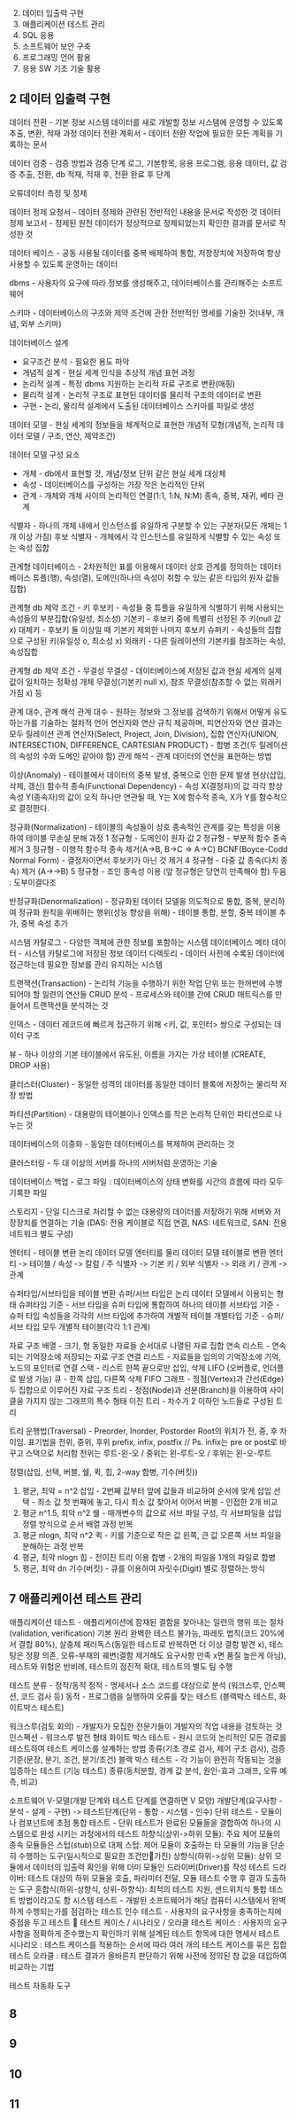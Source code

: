 2. 데이터 입출력 구현
7. 애플리케이션 테스트 관리
8. SQL 응용
9. 소프트웨어 보안 구축
10. 프로그래밍 언어 활용
11. 응용 SW 기초 기술 활용

## 2 데이터 입출력 구현
데이터 전환 - 기본 정보 시스템 데이터를 새로 개발할 정보 시스템에 운영할 수 있도록 추출, 변환, 적재 과정
데이터 전환 계획서 - 데이터 전환 작업에 필요한 모든 계획을 기록하는 문서

데이터 검증 - 검증 방법과 검증 단계
로그, 기본항목, 응용 프로그램, 응용 데이터, 값 검증
추출, 전환, db 적재, 적재 후, 전환 완료 후 단계

오류데이터 측정 및 정제

데이터 정제 요청서 - 데이터 정제와 관련된 전반적인 내용을 문서로 작성한 것
데이터 정제 보고서 - 정제된 원천 데이터가 정상적으로 정제되었는지 확인한 결과를 문서로 작성한 것

데이터 베이스 - 공동 사용될 데이터를 중복 배제하여 통합, 저장장치에 저장하여 항상 사용할 수 있도록 운영하는 데이터

dbms - 사용자의 요구에 따라 정보를 생성해주고, 데이터베이스를 관리해주는 소프트웨어

스키마 - 데이터베이스의 구조와 제약 조건에 관한 전반적인 명세를 기술한 것(내부, 개념, 외부 스키마)

데이터베이스 설계
- 요구조건 분석 - 필요한 용도 파악
- 개념적 설계 - 현실 세계 인식을 추상적 개념 표현 과정
- 논리적 설계 - 특정 dbms 지원하는 논리적 자료 구조로 변환(매핑)
- 물리적 설계  - 논리적 구조로 표현된 데이터를 물리적 구조의 데이터로 변환
- 구현 - 논리, 물리적 설계에서 도출된 데이터베이스 스키마를 파일로 생성

데이터 모델 - 현실 세계의 정보들을 체계적으로 표현한 개념적 모형(개념적, 논리적 데이터 모델 / 구조, 연산, 제약조건)

데이터 모델 구성 요소 
- 개체 - db에서 표현할 것, 개념/정보 단위 같은 현실 세계 대상체
- 속성 - 데이터베이스를 구성하는 가장 작은 논리적인 단위
- 관계 - 개체와 개체 사이의 논리적인 연결(1:1, 1:N, N:M) 종속, 중복, 재귀, 베타 관계

식별자 - 하나의 개체 내에서 인스턴스를 유일하게 구분할 수 있는 구분자(모든 개체는 1개 이상 가짐)
후보 식별자 - 개체에서 각 인스턴스를 유일하게 식별할 수 있는 속성 또는 속성 집합

관계형 데이터베이스 - 2차원적인 표를 이용해서 데이터 상호 관계를 정의하는 데이터베이스
튜플(행), 속성(열), 도메인(하나의 속성이 취할 수 있는 같은 타입의 원자 값들 집합)

관계형 db 제약 조건 - 키
후보키 - 속성들 중 튜플을 유일하게 식별하기 위해 사용되는 속성들의 부분집합(유일성, 최소성)
기본키 - 후보키 중에 특별히 선정된 주 키(null 값 x)
대체키 - 후보키 둘 이상일 때 기본키 제외한 나머지 후보키
슈퍼키 - 속성들의 집합으로 구성된 키(유일성 o, 최소성 x)
외래키 - 다른 릴레이션의 기본키를 참조하는 속성, 속성집합

관계형 db 제약 조건 - 무결성
무결성 - 데이터베이스에 저장된 값과 현실 세계의 실제 값이 일치하는 정확성
개체 무결성(기본키 null x), 참조 무결성(참조할 수 없는 외래키 가짐 x) 등

관계 대수, 관계 해석
관계 대수 - 원하는 정보와 그 정보를 검색하기 위해서 어떻게 유도하는가를 기술하는 절차적 언어
연산자와 연산 규칙 제공하며, 피연산자와 연산 결과는 모두 릴레이션
관계 연산자(Select, Project, Join, Division), 집합 연산자(UNION, INTERSECTION, DIFFERENCE, CARTESIAN PRODUCT) - 합병 조건(두 릴레이션의 속성의 수와 도메인 같아야 함)
관게 해석 - 관계 데이터의 연산을 표현하는 방법


이상(Anomaly) - 테이블에서 데이터의 중복 발생, 중복으로 인한 문제 발생 현상(삽입, 삭제, 갱신)
함수적 종속(Functional Dependency) - 속성 X(결정자)의 값 각각 항상 속성 Y(종속자)의 값이 오직 하나만 연관될 때, Y는 X에 함수적 종속, X가 Y를 함수적으로 결정한다.


정규화(Normalization) - 테이블의 속성들이 상호 종속적인 관계를 갖는 특성을 이용하여 테이블 무손실 분해 과정
1 정규형 - 도메인이 원자 값
2 정규형 - 부분적 함수 종속 제거
3 정규형 - 이행적 함수적 종속 제거(A->B, B->C  =>  A->C)
BCNF(Boyce-Codd Normal Form) - 결정자이면서 후보키가 아닌 것 제거
4 정규형 - 다중 값 종속(다치 종속) 제거 (A->->B)
5 정규형 - 조인 종속성 이용
(앞 정규형은 당연히 만족해야 함) 두음 : 도부이결다조 

반정규화(Denormalization) - 정규화된 데이터 모델을 의도적으로 통합, 중복, 분리하여 정규화 원칙을 위배하는 행위(성능 향상을 위해) - 테이블 통합, 분할, 중복 테이블 추가, 중복 속성 추가


시스템 카탈로그 - 다양한 객체에 관한 정보를 포함하는 시스템 데이터베이스
메타 데이터 - 시스템 카탈로그에 저장된 정보
데이터 디렉토리 - 데이터 사전에 수록된 데이터에 접근하는데 필요한 정보를 관리 유지하는 시스템

트랜잭션(Transaction) - 논리적 기능을 수행하기 위한 작업 단위 또는 한꺼번에 수행되어야 할 일련의 연산들
CRUD 분석 - 프로세스와 테이블 간에 CRUD 매트릭스를 만들어서 트랜잭션을 분석하는 것


인덱스 - 데이터 레코드에 빠르게 접근하기 위해 <키, 값, 포인터> 쌍으로 구성되는 데이터 구조

뷰 - 하나 이상의 기본 테이블에서 유도된, 이름을 가지는 가상 테이블 (CREATE, DROP 사용)

클러스터(Cluster) - 동일한 성격의 데이터를 동일한 데이터 블록에 저장하는 물리적 저장 방법

파티션(Partition) - 대용량의 테이블이나 인덱스를 작은 논리적 단위인 파티션으로 나누는 것

데이터베이스의 이중화 - 동일한 데이터베이스를 복제하여 관리하는 것

클러스터링 - 두 대 이상의 서버를 하나의 서버처럼 운영하는 기술

데이터베이스 백업 - 로그 파일 : 데이터베이스의 상태 변화를 시간의 흐름에 따라 모두 기록한 파일

스토리지 - 단일 디스크로 처리할 수 없는 대용량의 데이터를 저장하기 위해 서버와 저장장치를 연결하는 기술
(DAS: 전용 케이블로 직접 연결, NAS: 네트워크로, SAN: 전용 네트워크 별도 구성)

엔터티 - 테이블 변환
논리 데이터 모델 엔터티를 물리 데이터 모델 테이블로 변환
엔터티 -> 테이블 / 속성 -> 칼럼 / 주 식별자 -> 기본 키 / 외부 식별자 -> 외래 키 / 관계 -> 관계

슈퍼타입/서브타입을 테이블 변환
슈퍼/서브 타입은 논리 데이터 모델에서 이용되는 형태
슈퍼타입 기준 - 서브 타입을 슈퍼 타입에 통합하여 하나의 테이블
서브타입 기준 - 슈퍼 타입 속성들을 각각의 서브 타입에 추가하여 개별적 테이블
개별타입 기준 - 슈퍼/서브 타입 모두 개별적 테이블(각각 1:1 관계)


자료 구조
배열 - 크기, 형 동일한 자료들 순서대로 나열된 자료 집합
연속 리스트 - 연속되는 기억장소에 저장되는 자료 구조
연결 리스트 - 자료들을 임의의 기억장소에 기억, 노드의 포인터로 연결
스택 - 리스트 한쪽 끝으로만 삽입, 삭제 LIFO (오버플로, 언더플로 발생 가능)
큐 - 한쪽 삽입, 다른쪽 삭제 FIFO
그래프 - 정점(Vertex)과 간선(Edge) 두 집합으로 이루어진 자료 구조
트리 - 정점(Node)과 선분(Branch)을 이용하여 사이클을 가지지 않는 그래프의 특수 형태
이진 트리 - 차수가 2 이하인 노드들로 구성된 트리

트리 운행법(Traversal) - Preorder, Inorder, Postorder
Root의 위치가 전, 중, 후 차이임. 
표기법을 전위, 중위, 후위 prefix, infix, postfix // Ps. infix는 pre or post로 바꾸고 스택으로 처리함
전위는 루트-왼-오 / 중위는 왼-루트-오 / 후위는 왼-오-루트

정렬(삽입, 선택, 버블, 쉘, 퀵, 힙, 2-way 합병, 기수(버킷))
1. 평균, 최악 = n^2
	삽입 - 2번째 값부터 앞에 값들과 비교하여 순서에 맞게 삽입
	선택 - 최소 값 첫 번째에 놓고, 다시 최소 값 찾아서 이어서
	버블 - 인접한 2개 비교
2. 평균 n^1.5, 최악 n^2
	쉘 - 매개변수의 값으로 서브 파일 구성, 각 서브파일을 삽입 정렬 방식으로 순서 배열 과정 반복
3. 평균 nlogn, 최악 n^2
	퀵 - 키를 기준으로 작은 값 왼쪽, 큰 값 오른쪽 서브 파일을 분해하는 과정 반복
4. 평균, 최악 nlogn
	힙 - 전이진 트리 이용
	합병 - 2개의 파일을 1개의 파일로 합병
5. 평균, 최악 dn
	기수(버킷) - 큐를 이용하여 자릿수(Digit) 별로 정렬하는 방식



## 7 애플리케이션 테스트 관리
애플리케이션 테스트 - 애플리케이션에 잠재된 결함을 찾아내는 일련의 행위 또는 절차(validation, verification)
기본 원리
완벽한 테스트 불가능, 파레토 법칙(코드 20%에서 결합 80%), 살충제 패러독스(동일한 테스트로 반복하면 더 이상 결함 발견 x), 테스팅은 정황 의존, 오류-부재의 궤변(결함 제거해도 요구사항 만족 x면 품질 높은게 아님), 테스트와 위험은 반비례, 테스트의 점진적 확대, 테스트의 별도 팀 수행

테스트 분류 - 정적/동적
정적 - 명세서나 소스 코드를 대상으로 분석 (워크스루, 인스펙션, 코드 검사 등)
동적 - 프로그램을 실행하여 오류를 찾는 테스트 (블랙박스 테스트, 화이트박스 테스트)

워크스루(검토 회의) - 개발자가 모집한 전문가들이 개발자의 작업 내용을 검토하는 것
인스펙션 - 워크스루 발전 형태 
화이트 박스 테스트 - 원시 코드의 논리적인 모든 경로를 테스트하여 테스트 케이스를 설계하는 방법
	종류(기초 경로 검사, 제어 구조 검사), 검증 기준(문장, 분기, 조건, 분기/조건)
블랙 박스 테스트 - 각 기능이 완전히 작동되는 것을 입증하는 테스트 (기능 테스트)
	종류(동치분할, 경계 값 분석, 원인-효과 그래프, 오류 예측, 비교)

소프트웨어 V-모델(개발 단계와 테스트 단계를 연결하면 V 모양)
개발단계(요구사항 - 분석 - 설계 - 구현) -> 테스트단계(단위 - 통합 - 시스템 - 인수)
단위 테스트 - 모듈이나 컴포넌트에 초점
통합 테스트 - 단위 테스트가 완료된 모듈들을 결합하여 하나의 시스템으로 완성 시키는 과정에서의 테스트
	하향식(상위->하위 모듈): 주요 제어 모듈의 종속 모듈들은 스텁(stub)으로 대체
	스텁: 제어 모듈이 호출하는 타 모듈의 기능을 단순히 수행하는 도구(일시적으로 필요한 조건만가진)
	상향식(하위->상위 모듈): 상위 모듈에서 데이터의 입출력 확인을 위해 더미 모듈인 드라이버(Driver)를 작성
	테스트 드라이버: 테스트 대상의 하위 모듈을 호출, 파라미터 전달, 모듈 테스트 수행 후 결과 도출하는 도구
	혼합식(하위-상향식, 상위-하향식): 최적의 테스트 지원, 샌드위치식 통합 테스트 방법이라고도 함
시스템 테스트 - 개발된 소프트웨어가 해당 컴퓨터 시스템에서 완벽하게 수행되는가를 점검하는 테스트
인수 테스트 - 사용자의 요구사항을 충족하는지에 중점을 두고 테스트

테스트 케이스 / 시나리오 / 오라클
테스트 케이스 : 사용자의 요구사항을 정확하게 준수했는지 확인하기 위해 설계된 테스트 항목에 대한 명세서
테스트 시나리오 : 테스트 케이스를 적용하는 순서에 따라 여러 개의 테스트 케이스를 묶은 집합
테스트 오라클 : 테스트 결과가 올바른지 판단하기 위해 사전에 정의된 참 값을 대입하여 비교하는 기법


테스트 자동화 도구




## 8


## 9



## 10



## 11
